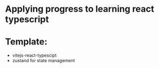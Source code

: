 # Applying progress to learning react typescript
# Template:
  - vitejs-react-typescipt
  - zustand for state management